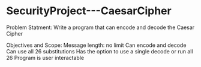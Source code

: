 # SecurityProject---CaesarCipher

Problem Statment:
Write a program that can encode and decode the Caesar Cipher

Objectives and Scope:
Message length: no limit
Can encode and decode
Can use all 26 substitutions
Has the option to use a single decode or run all 26
Program is user interactable

